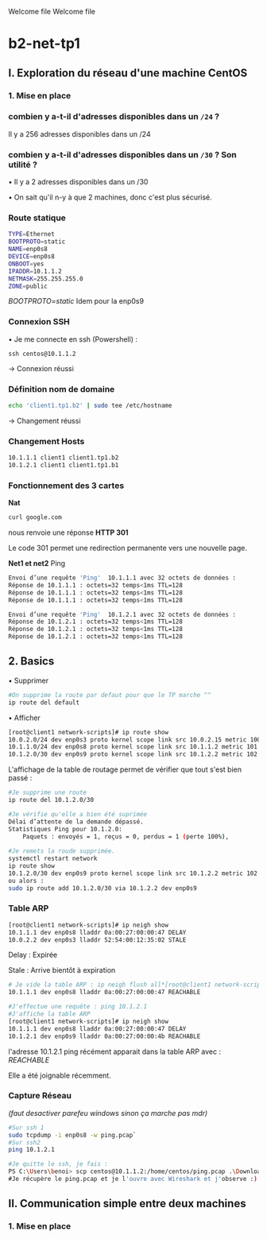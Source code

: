 Welcome file
Welcome file
# b2-net-tp1	
## I. Exploration du réseau d'une machine CentOS
### 1. Mise en place
### combien y a-t-il d'adresses disponibles dans un  `/24`  ?
Il y a 256 adresses disponibles dans un /24

### combien y a-t-il d'adresses disponibles dans un  `/30`  ? Son utilité ?
• Il y a 2 adresses disponibles dans un /30

• On sait qu'il n-y à que 2 machines, donc c'est plus sécurisé.

### Route statique
```bash
TYPE=Ethernet
BOOTPROTO=static
NAME=enp0s8
DEVICE=enp0s8
ONBOOT=yes
IPADDR=10.1.1.2
NETMASK=255.255.255.0
ZONE=public
```
_BOOTPROTO=static_
Idem pour la enp0s9

### Connexion SSH
• Je me connecte en ssh (Powershell) : 
```
ssh centos@10.1.1.2
```
-> Connexion réussi

### Définition nom de domaine 
```bash
echo 'client1.tp1.b2' | sudo tee /etc/hostname
```
-> Changement réussi

### Changement Hosts
```bash
10.1.1.1 client1 client1.tp1.b2
10.1.2.1 client1 client1.tp1.b1
```

### Fonctionnement des 3 cartes
__Nat__ 
```bash
curl google.com
```
nous renvoie une réponse __HTTP 301__

Le code 301 permet une redirection permanente vers une nouvelle page. 

__Net1 et net2__
Ping
```bash
Envoi d’une requête 'Ping'  10.1.1.1 avec 32 octets de données :
Réponse de 10.1.1.1 : octets=32 temps<1ms TTL=128
Réponse de 10.1.1.1 : octets=32 temps<1ms TTL=128
Réponse de 10.1.1.1 : octets=32 temps<1ms TTL=128
```
```bash
Envoi d’une requête 'Ping'  10.1.2.1 avec 32 octets de données :
Réponse de 10.1.2.1 : octets=32 temps<1ms TTL=128
Réponse de 10.1.2.1 : octets=32 temps<1ms TTL=128
Réponse de 10.1.2.1 : octets=32 temps<1ms TTL=128
```


## 2. Basics

• Supprimer 
```bash
#On supprime la route par defaut pour que le TP marche ^^
ip route del default
```
• Afficher
```bash
[root@client1 network-scripts]# ip route show
10.0.2.0/24 dev enp0s3 proto kernel scope link src 10.0.2.15 metric 100
10.1.1.0/24 dev enp0s8 proto kernel scope link src 10.1.1.2 metric 101
10.1.2.0/30 dev enp0s9 proto kernel scope link src 10.1.2.2 metric 102
```
L'affichage de la table de routage permet de vérifier que tout s'est bien passé :

```bash
#Je supprime une route
ip route del 10.1.2.0/30

#Je vérifie qu'elle a bien été suprimée
Délai d’attente de la demande dépassé.
Statistiques Ping pour 10.1.2.0:
    Paquets : envoyés = 1, reçus = 0, perdus = 1 (perte 100%),
    
#Je remets la roude supprimée.
systemctl restart network
ip route show
10.1.2.0/30 dev enp0s9 proto kernel scope link src 10.1.2.2 metric 102
ou alors : 
sudo ip route add 10.1.2.0/30 via 10.1.2.2 dev enp0s9
```

### Table ARP
```bash
[root@client1 network-scripts]# ip neigh show
10.1.1.1 dev enp0s8 lladdr 0a:00:27:00:00:47 DELAY
10.0.2.2 dev enp0s3 lladdr 52:54:00:12:35:02 STALE
```
Delay : Expirée

Stale : Arrive bientôt à expiration 
```bash
# Je vide la table ARP : ip neigh flush all*[root@client1 network-scripts]# ip neigh show
10.1.1.1 dev enp0s8 lladdr 0a:00:27:00:00:47 REACHABLE

#J'effectue une requête : ping 10.1.2.1
#J'affiche la table ARP
[root@client1 network-scripts]# ip neigh show
10.1.1.1 dev enp0s8 lladdr 0a:00:27:00:00:47 DELAY
10.1.2.1 dev enp0s9 lladdr 0a:00:27:00:00:4b REACHABLE
```
l'adresse 10.1.2.1 ping récément apparait dans la table ARP avec : _REACHABLE_

Elle a été joignable récemment.

### Capture Réseau
*(faut desactiver parefeu windows sinon ça marche pas mdr)*
```bash
#Sur ssh 1
sudo tcpdump -i enp0s8 -w ping.pcap`
#Sur ssh2
ping 10.1.2.1 

#Je quitte le ssh, je fais :
PS C:\Users\benoi> scp centos@10.1.1.2:/home/centos/ping.pcap .\Downloads\
#Je récupère le ping.pcap et je l'ouvre avec Wireshark et j'observe :)
```
## II. Communication simple entre deux machines

### 1. Mise en place


